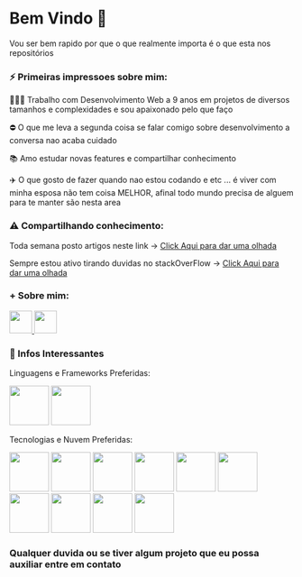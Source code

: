 # Bem Vindo 👋

Vou ser bem rapido por que o que realmente importa é o que esta nos repositórios



### ⚡ Primeiras impressoes sobre mim:


  👨🏻‍💻 Trabalho com Desenvolvimento Web a 9 anos em projetos de diversos tamanhos e complexidades e sou apaixonado pelo que faço

  ⛔️ O que me leva a segunda coisa se falar comigo sobre desenvolvimento a conversa nao acaba cuidado 

  📚 Amo estudar novas features e compartilhar conhecimento
  
  ✈️ O que gosto de fazer quando nao estou codando e etc ... é viver com minha esposa não tem coisa MELHOR, afinal todo mundo precisa de alguem para te manter são nesta area 



### ⚠️ Compartilhando conhecimento:  


  Toda semana posto artigos neste link -> <a href="https://medium.com/@LeonardoBombilioGoncalves">Click Aqui para dar uma olhada</a>
  
  Sempre estou ativo tirando duvidas no stackOverFlow -> <a href="https://stackoverflow.com/users/20123037/leonardodevback?tab=profile">Click Aqui para dar uma olhada</a>
  
### + Sobre mim:
<div>
          <a href="https://br.linkedin.com/in/leonardo-bombilio-gon%C3%A7alves-415a841b7">
            <img src="https://cdn.jsdelivr.net/gh/devicons/devicon/icons/linkedin/linkedin-original.svg" width="40px"/>
          </a>
          <a href="mailto:leonardo.goncalves@reltec.com.br">
            <img src="https://user-images.githubusercontent.com/56851550/192766729-bc922757-2a7b-48f2-97bb-5c2f5f1bee44.png" width="40px"/>
          </a>
</div>

### 💬 Infos Interessantes 

Linguagens e Frameworks Preferidas:

<div>
          <img src="https://cdn.jsdelivr.net/gh/devicons/devicon/icons/csharp/csharp-plain.svg" width="70px""/>
          <img src="https://cdn.jsdelivr.net/gh/devicons/devicon/icons/dot-net/dot-net-original-wordmark.svg" width="70px"/>
</div>

Tecnologias e Nuvem Preferidas:
<div>
          <img src="https://cdn.jsdelivr.net/gh/devicons/devicon/icons/microsoftsqlserver/microsoftsqlserver-plain-wordmark.svg" width="70px"/>
          <img src="https://cdn.jsdelivr.net/gh/devicons/devicon/icons/redhat/redhat-original.svg" width="70px"/>
          <img src="https://cdn.jsdelivr.net/gh/devicons/devicon/icons/postgresql/postgresql-original.svg" width="70px"/>
          <img src="https://cdn.jsdelivr.net/gh/devicons/devicon/icons/nuget/nuget-original-wordmark.svg"  width="70px"/>
          <img src="https://cdn.jsdelivr.net/gh/devicons/devicon/icons/mongodb/mongodb-original-wordmark.svg" width="70px"/>
          <img src="https://cdn.jsdelivr.net/gh/devicons/devicon/icons/kubernetes/kubernetes-plain.svg" width="70px"/>
          <img src="https://cdn.jsdelivr.net/gh/devicons/devicon/icons/bash/bash-original.svg" width="70px"/>
          <img src="https://cdn.jsdelivr.net/gh/devicons/devicon/icons/git/git-original.svg" width="70px"/>
         <img src="https://cdn.jsdelivr.net/gh/devicons/devicon/icons/amazonwebservices/amazonwebservices-original-wordmark.svg" width="70px"/>
         <img src="https://cdn.jsdelivr.net/gh/devicons/devicon/icons/docker/docker-plain.svg" width="70px"/>
 </div>
 
 ### Qualquer duvida ou se tiver algum projeto que eu possa auxiliar entre em contato
